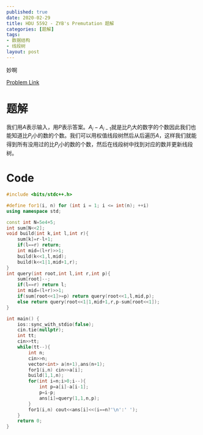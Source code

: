 ```yaml
---
published: true
date: 2020-02-29
title: HDU 5592 - ZYB's Premutation 题解
categories: [题解]
tags: 
- 数据结构
- 线段树
layout: post
---
```

妙啊

[Problem Link](http://acm.hdu.edu.cn/showproblem.php?pid=5592)

# 题解

我们用$A$表示输入，用$P$表示答案。$A_i-A_{i-1}$就是比$P_i$大的数字的个数因此我们也能知道比$P_i$小的数的个数。我们可以用权值线段树然后从后遍历$A$，这样我们就能得到所有没用过的比$P_i$小的数的个数，然后在线段树中找到对应的数并更新线段树。

# Code
```cpp
#include <bits/stdc++.h>

#define for1(i, n) for (int i = 1; i <= int(n); ++i)
using namespace std;

const int N=5e4+5;
int sum[N<<2];
void build(int k,int l,int r){
	sum[k]=r-l+1;
	if(l==r) return;
	int mid=(l+r)>>1;
	build(k<<1,l,mid);
	build(k<<1|1,mid+1,r);
}
int query(int root,int l,int r,int p){
	sum[root]--;
	if(l==r) return l;
	int mid=(l+r)>>1;
	if(sum[root<<1]>=p) return query(root<<1,l,mid,p);
	else return query(root<<1|1,mid+1,r,p-sum[root<<1]);
}

int main() {
    ios::sync_with_stdio(false);
    cin.tie(nullptr);
	int tt;
	cin>>tt;
	while(tt--){
		int n;
		cin>>n;
		vector<int> a(n+1),ans(n+1);
		for1(i,n) cin>>a[i];
		build(1,1,n);
		for(int i=n;i>0;i--){
			int p=a[i]-a[i-1];
			p=i-p;
			ans[i]=query(1,1,n,p);
		}
		for1(i,n) cout<<ans[i]<<(i==n?'\n':' ');
	}
    return 0;
}
```
